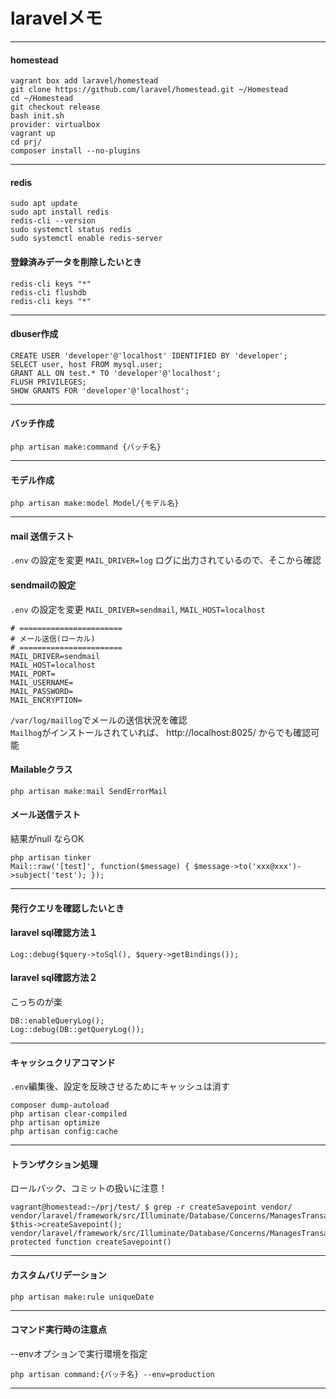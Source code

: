 # laravelメモ
---

#### homestead
```
vagrant box add laravel/homestead
git clone https://github.com/laravel/homestead.git ~/Homestead
cd ~/Homestead
git checkout release
bash init.sh
provider: virtualbox
vagrant up
cd prj/
composer install --no-plugins
```
---

#### redis
```
sudo apt update
sudo apt install redis
redis-cli --version
sudo systemctl status redis
sudo systemctl enable redis-server
```
#### 登録済みデータを削除したいとき
```
redis-cli keys "*"
redis-cli flushdb
redis-cli keys "*"
```
---

#### dbuser作成
```
CREATE USER 'developer'@'localhost' IDENTIFIED BY 'developer';
SELECT user, host FROM mysql.user;
GRANT ALL ON test.* TO 'developer'@'localhost';
FLUSH PRIVILEGES;
SHOW GRANTS FOR 'developer'@'localhost';
```
---

#### バッチ作成
```
php artisan make:command {バッチ名}
```
---

#### モデル作成
```
php artisan make:model Model/{モデル名}
```
---

#### mail 送信テスト
`.env` の設定を変更 `MAIL_DRIVER=log`
ログに出力されているので、そこから確認

#### sendmailの設定
`.env` の設定を変更 `MAIL_DRIVER=sendmail`, `MAIL_HOST=localhost`
```
# =======================
# メール送信(ローカル)
# =======================
MAIL_DRIVER=sendmail
MAIL_HOST=localhost
MAIL_PORT=
MAIL_USERNAME=
MAIL_PASSWORD=
MAIL_ENCRYPTION=
```

`/var/log/maillog`でメールの送信状況を確認  
`Mailhog`がインストールされていれば、 http://localhost:8025/ からでも確認可能  

#### Mailableクラス
```
php artisan make:mail SendErrorMail
```

#### メール送信テスト
結果がnull ならOK
```
php artisan tinker
Mail::raw('[test]', function($message) { $message->to('xxx@xxx')->subject('test'); });
```
---

#### 発行クエリを確認したいとき
#### laravel sql確認方法１
```
Log::debug($query->toSql(), $query->getBindings());
```
#### laravel sql確認方法２
こっちのが楽
```
DB::enableQueryLog();
Log::debug(DB::getQueryLog());
```
---

#### キャッシュクリアコマンド
`.env`編集後、設定を反映させるためにキャッシュは消す
```
composer dump-autoload
php artisan clear-compiled
php artisan optimize
php artisan config:cache
```
---

#### トランザクション処理
ロールバック、コミットの扱いに注意！
```
vagrant@homestead:~/prj/test/ $ grep -r createSavepoint vendor/
vendor/laravel/framework/src/Illuminate/Database/Concerns/ManagesTransactions.php:            $this->createSavepoint();
vendor/laravel/framework/src/Illuminate/Database/Concerns/ManagesTransactions.php:    protected function createSavepoint()
```
---

#### カスタムバリデーション
```
php artisan make:rule uniqueDate
```
---

#### コマンド実行時の注意点
--envオプションで実行環境を指定
```
php artisan command:{バッチ名} --env=production
```
---

